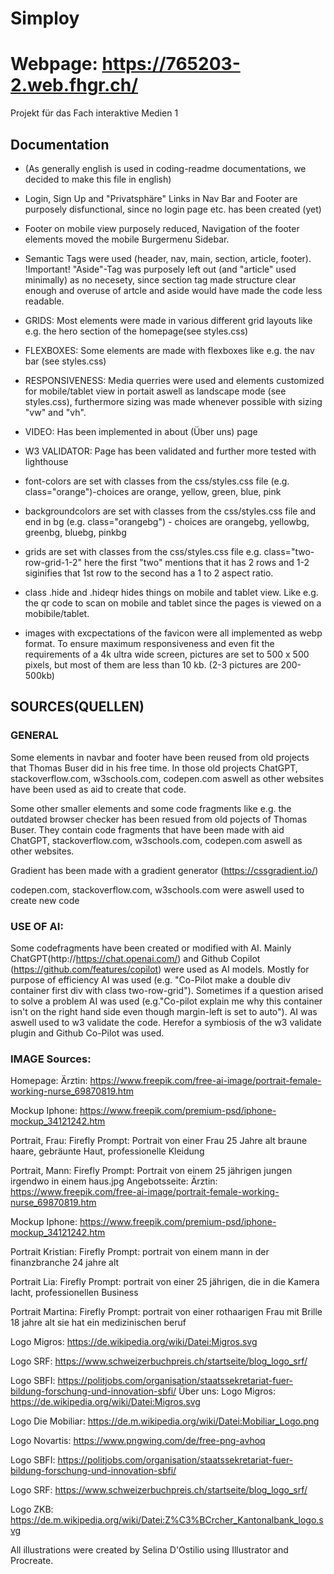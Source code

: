 # Simploy
Webpage:
https://765203-2.web.fhgr.ch/
=======
 Projekt für das Fach interaktive Medien 1 
 ## Documentation
- (As generally english is used in coding-readme documentations, we decided to make this file in english)

- Login, Sign Up and "Privatsphäre" Links in Nav Bar and Footer are purposely disfunctional, since no login page etc. has been created (yet)

- Footer on mobile view purposely reduced, Navigation of the footer elements moved the mobile Burgermenu Sidebar.

- Semantic Tags were used (header, nav, main, section, article, footer). 
 !Important! "Aside"-Tag was purposely left out (and "article" used minimally) as  no necesety, since section tag made structure clear enough and overuse of artcle and aside would have made the code less readable.

- GRIDS: Most elements were made in  various different grid layouts like e.g. the hero section of the homepage(see styles.css)

- FLEXBOXES: Some elements are made with flexboxes like e.g. the nav bar (see styles.css)

- RESPONSIVENESS: Media querries were used and elements customized for mobile/tablet view in portait aswell as landscape mode (see  
styles.css), furthermore sizing was made whenever possible with sizing "vw" and "vh".

- VIDEO: Has been implemented in about (Über uns) page

- W3 VALIDATOR: Page has been validated and further more tested with lighthouse

- font-colors are set with classes from the css/styles.css file (e.g. class="orange")-choices are orange, yellow, green, blue, pink

- backgroundcolors are set with classes from the css/styles.css file and end in bg (e.g. class="orangebg") - choices are orangebg, yellowbg, greenbg, bluebg, pinkbg

- grids are set with classes from the css/styles.css file e.g. class="two-row-grid-1-2" here the first "two" mentions that it has 2 rows and 1-2 siginifies that 1st row to the second has a 1 to 2 aspect ratio.

- class .hide and .hideqr hides things  on mobile and tablet view. Like e.g. the qr code to scan on mobile and tablet since the pages is viewed on a mobibile/tablet.

- images with excpectations of the favicon were all implemented as webp  format. To ensure maximum responsiveness and even fit the requirements of a 4k ultra wide screen, pictures are set to 500 x 500 pixels, but most of them are less than 10 kb. (2-3 pictures are 200-500kb)


## SOURCES(QUELLEN)

### GENERAL
Some elements in navbar and footer have been reused from old projects that Thomas Buser did in his free time. In those old projects ChatGPT, stackoverflow.com, w3schools.com, codepen.com aswell as other websites have been used as aid to create that code.

Some other smaller elements and some code fragments like e.g. the outdated browser checker has been resued from old pojects of Thomas Buser. They contain code fragments that have been made with aid ChatGPT, stackoverflow.com, w3schools.com, codepen.com aswell as other websites.

Gradient has been made with a gradient generator (https://cssgradient.io/)

codepen.com, stackoverflow.com, w3schools.com were aswell used to create new code

### USE OF AI:
Some codefragments have been created or modified with AI. Mainly ChatGPT(http://https://chat.openai.com/) and Github Copilot (https://github.com/features/copilot) were used as AI models. Mostly for purpose of efficiency AI was used (e.g. "Co-Pilot make a double div container first div with class two-row-grid"). Sometimes if a question arised to solve a problem AI was used (e.g."Co-pilot explain me why this container isn't on the right hand side even though margin-left is set to auto").
AI was aswell used to w3 validate the code. Herefor a symbiosis of the w3 validate plugin and Github Co-Pilot was used.


### IMAGE Sources:
Homepage:
Ärztin:
https://www.freepik.com/free-ai-image/portrait-female-working-nurse_69870819.htm

Mockup Iphone:
https://www.freepik.com/premium-psd/iphone-mockup_34121242.htm

Portrait, Frau:
Firefly	Prompt: Portrait von einer Frau 25 Jahre alt braune haare, gebräunte Haut, professionelle Kleidung

Portrait, Mann:
Firefly	Prompt: Portrait von einem 25 jährigen jungen irgendwo in einem haus.jpg
Angebotsseite:
Ärztin:
https://www.freepik.com/free-ai-image/portrait-female-working-nurse_69870819.htm

Mockup Iphone:
https://www.freepik.com/premium-psd/iphone-mockup_34121242.htm

Portrait Kristian:
Firefly	Prompt:  portrait von einem mann in der finanzbranche 24 jahre alt

Portrait Lia:
Firefly	Prompt: portrait von einer 25 jährigen, die in die Kamera  lacht, professionellen Business

Portrait Martina:
Firefly	Prompt: portrait von einer rothaarigen Frau mit Brille 18 jahre alt sie hat ein medizinischen beruf 

Logo Migros:
https://de.wikipedia.org/wiki/Datei:Migros.svg

Logo SRF:
https://www.schweizerbuchpreis.ch/startseite/blog_logo_srf/

Logo SBFI:
https://politjobs.com/organisation/staatssekretariat-fuer-bildung-forschung-und-innovation-sbfi/
Über uns:
Logo Migros:
https://de.wikipedia.org/wiki/Datei:Migros.svg

Logo Die Mobiliar:
https://de.m.wikipedia.org/wiki/Datei:Mobiliar_Logo.png

Logo Novartis:
https://www.pngwing.com/de/free-png-avhoq

Logo SBFI:
https://politjobs.com/organisation/staatssekretariat-fuer-bildung-forschung-und-innovation-sbfi/

Logo SRF:
https://www.schweizerbuchpreis.ch/startseite/blog_logo_srf/

Logo ZKB:
https://de.m.wikipedia.org/wiki/Datei:Z%C3%BCrcher_Kantonalbank_logo.svg

All illustrations were created by Selina D'Ostilio using Illustrator and Procreate.


